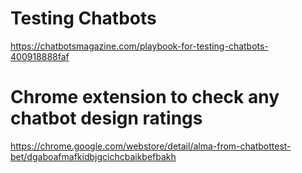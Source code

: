 # Testing Chatbots

https://chatbotsmagazine.com/playbook-for-testing-chatbots-400918888faf

# Chrome extension to check any chatbot design ratings

https://chrome.google.com/webstore/detail/alma-from-chatbottest-bet/dgaboafmafkidbjgcichcbaikbefbakh

